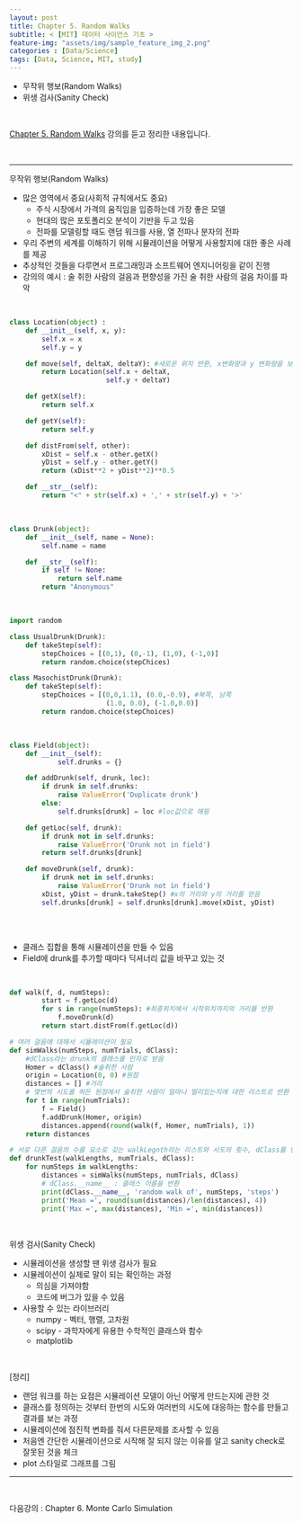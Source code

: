 ```yaml
---
layout: post
title: Chapter 5. Random Walks
subtitle: < [MIT] 데이터 사이언스 기초 >
feature-img: "assets/img/sample_feature_img_2.png"
categories : [Data/Science]
tags: [Data, Science, MIT, study]
---
```


- 무작위 행보(Random Walks)
- 위생 검사(Sanity Check)

<br>

[Chapter 5. Random Walks](https://www.edwith.org/datascience/lecture/33892/) 강의를 듣고 정리한 내용입니다.

<br>


---


무작위 행보(Random Walks)

- 많은 영역에서 중요(사회적 규칙에서도 중요)
    - 주식 시장에서 가격의 움직임을 입증하는데 가장 좋은 모델
    - 현대의 많은 포토폴리오 분석이 기반을 두고 있음
    - 전파를 모델링할 때도 랜덤 워크를 사용, 열 전파나 분자의 전파
- 우리 주변의 세계를 이해하기 위해 시뮬레이션을 어떻게 사용할지에 대한 좋은 사례를 제공
- 추상적인 것들을 다루면서 프로그래밍과 소프트웨어 엔지니어링을 같이 진행
- 강의의 예시 : 술 취한 사람의 걸음과 편향성을 가진 술 취한 사람의 걸음 차이를 파악

<br>

```python
class Location(object) :
	def __init__(self, x, y):
		self.x = x
		self.y = y

	def move(self, deltaX, deltaY): #새로운 위치 반환, x변화량과 y 변화량을 보여줌
		return Location(self.x + deltaX,
						self.y + deltaY)

	def getX(self):
		return self.x

	def getY(self):
		return self.y

	def distFrom(self, other):
		xDist = self.x - other.getX()
		yDist = self.y - other.getY()
		return (xDist**2 + yDist**2)**0.5

	def __str__(self):
		return "<" + str(self.x) + ',' + str(self.y) + '>'
```

<br>

```python
class Drunk(object):
	def __init__(self, name = None):
		self.name = name

	def __str__(self):
		if self != None:
			return self.name
		return "Anonymous"
```

<br>

```python
import random

class UsualDrunk(Drunk):
	def takeStep(self):
		stepChoices = [(0,1), (0,-1), (1,0), (-1,0)]
		return random.choice(stepChices)

class MasochistDrunk(Drunk):
	def takeStep(self):
		stepChoices = [(0,0,1.1), (0.0,-0.9), #북쪽, 남쪽
						(1.0, 0.0), (-1.0,0.0)]
		return random.choice(stepChoices)
```

<br>

```python
class Field(object):
	def __init__(self):
			self.drunks = {} 

	def addDrunk(self, drunk, loc):
		if drunk in self.drunks:
			raise ValueError('Duplicate drunk')
		else:
			self.drunks[drunk] = loc #loc값으로 매핑

	def getLoc(self, drunk):
		if drunk not in self.drunks: 
			raise ValueError('Drunk not in field')
		return self.drunks[drunk]

	def moveDrunk(self, drunk):
		if drunk not in self.drunks:
			raise ValueError('Drunk not in field')
		xDist, yDist = drunk.takeStep() #x의 거리와 y의 거리를 얻음
		self.drunks[drunk] = self.drunks[drunk].move(xDist, yDist)
	
```

<br>

- 클래스 집합을 통해 시뮬레이션을 만들 수 있음
- Field에 drunk를 추가할 때마다 딕셔너리 값을 바꾸고 있는 것

<br>

```python
def walk(f, d, numSteps):
		start = f.getLoc(d)
		for s in range(numSteps): #최종위치에서 시작위치까지의 거리를 반환
			f.moveDrunk(d)
		return start.distFrom(f.getLoc(d))

# 여러 걸음에 대해서 시뮬레이션이 필요
def simWalks(numSteps, numTrials, dClass): 
	#dClass라는 drunk의 클래스를 인자로 받음
	Homer = dClass() #술취한 사람
	origin = Location(0, 0) #원점
	distances = [] #거리
	# 몇번의 시도를 하든 원점에서 술취한 사람이 얼마나 멀리있는지에 대한 리스트르 반환
	for t in range(numTrials):
		f = Field()
		f.addDrunk(Homer, origin)
		distances.append(round(walk(f, Homer, numTrials), 1))
	return distances

# 서로 다른 걸음의 수를 요소로 갖는 walkLegnth라는 리스트와 시도의 횟수, dClass를 인자로 받음
def drunkTest(walkLengths, numTrials, dClass):
	for numSteps in walkLengths:
		distances = simWalks(numSteps, numTrials, dClass)
		# dClass.__name__ : 클래스 이름을 반환
		print(dClass.__name__, 'random walk of', numSteps, 'steps')
		print('Mean =', round(sum(distances)/len(distances), 4))
		print('Max =', max(distances), 'Min =', min(distances))
```

<br>

위생 검사(Sanity Check)

- 시뮬레이션을 생성할 땐 위생 검사가 필요
- 시뮬레이션이 실제로 말이 되는 확인하는 과정
    - 의심을 가져야함
    - 코드에 버그가 있을 수 있음
- 사용할 수 있는 라이브러리
    - numpy - 벡터, 행렬, 고차원
    - scipy - 과학자에게 유용한 수학적인 클래스와 함수
    - matplotlib

<br>

[정리]

- 랜덤 워크를 하는 요점은 시뮬레이션 모델이 아닌 어떻게 만드는지에 관한 것
- 클래스를 정의하는 것부터 한번의 시도와 여러번의 시도에 대응하는 함수를 만들고 결과를 보는 과정
- 시뮬레이션에 점진적 변화를 줘서 다른문제를 조사할 수 있음
- 처음엔 간단한 시뮬레이션으로 시작해 잘 되지 않는 이유를 알고 sanity check로 잘못된 것을 체크
- plot 스타일로 그래프를 그림


----

<br>

다음강의 : Chapter 6. Monte Carlo Simulation